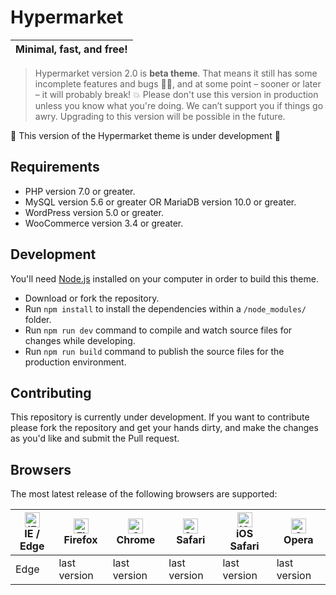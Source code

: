# Hypermarket
| Minimal, fast, and free! |
| --- |

>Hypermarket version 2.0 is **beta theme**. That means it still has some incomplete features and bugs 🐛🐞, and at some point – sooner or later – it will probably break! 💥 Please don't use this version in production unless you know what you're doing. We can’t support you if things go awry. Upgrading to this version will be possible in the future.

🚧 This version of the Hypermarket theme is under development 🚧
 
## Requirements

* PHP version 7.0 or greater.
* MySQL version 5.6 or greater OR MariaDB version 10.0 or greater.
* WordPress version 5.0 or greater.
* WooCommerce version 3.4 or greater.

## Development

You'll need [Node.js](https://nodejs.org/) installed on your computer in order to build this theme.

* Download or fork the repository.
* Run `npm install` to install the dependencies within a `/node_modules/` folder.
* Run `npm run dev` command to compile and watch source files for changes while developing.
* Run `npm run build` command to publish the source files for the production environment.

## Contributing

This repository is currently under development. If you want to contribute please fork the repository and get your hands dirty, and make the changes as you'd like and submit the Pull request.

## Browsers

The most latest release of the following browsers are supported:

| <img src="https://raw.githubusercontent.com/alrra/browser-logos/master/src/edge/edge_48x48.png" alt="IE / Edge" width="24px" height="24px" /><br/>IE / Edge | <img src="https://raw.githubusercontent.com/alrra/browser-logos/master/src/firefox/firefox_48x48.png" alt="Firefox" width="24px" height="24px" /><br/>Firefox | <img src="https://raw.githubusercontent.com/alrra/browser-logos/master/src/chrome/chrome_48x48.png" alt="Chrome" width="24px" height="24px" /><br/>Chrome | <img src="https://raw.githubusercontent.com/alrra/browser-logos/master/src/safari/safari_48x48.png" alt="Safari" width="24px" height="24px" /><br/>Safari | <img src="https://raw.githubusercontent.com/alrra/browser-logos/master/src/safari-ios/safari-ios_48x48.png" alt="iOS Safari" width="24px" height="24px" /><br/>iOS Safari | <img src="https://raw.githubusercontent.com/alrra/browser-logos/master/src/opera/opera_48x48.png" alt="Opera" width="24px" height="24px" /><br/>Opera |
| --------- | --------- | --------- | --------- | --------- | --------- |
| Edge| last version| last version| last version| last version| last version